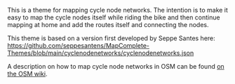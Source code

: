 This is a theme for mapping cycle node networks.
The intention is to make it easy to map the cycle nodes itself while riding
the bike and then continue mapping at home and add the routes itself
and connecting the nodes.

This theme is based on a version first developed by Seppe Santes here:
https://github.com/seppesantens/MapComplete-Themes/blob/main/cyclenodenetworks/cyclenodenetworks.json

A description on how to map cycle node networks in OSM can be found
[on the OSM wiki](https://wiki.openstreetmap.org/wiki/Cycle_Node_Network_Tagging).
